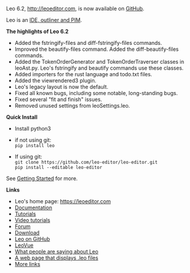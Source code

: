 Leo 6.2, http://leoeditor.com, is now available on [GitHub](https://github.com/leo-editor/leo-editor).

Leo is an [IDE, outliner and PIM](http://leoeditor.com/preface.html).

**The highlights of Leo 6.2**

- Added the fstringify-files and diff-fstringify-files commands.
- Improved the beautify-files command. Added the diff-beautify-files commands.
- Added the TokenOrderGenerator and TokenOrderTraverser classes in leoAst.py.
  Leo's fstringify and beautify commands use these classes.
- Added importers for the rust language and todo.txt files.
- Added the viewrendered3 plugin.
- Leo's legacy layout is now the default.
- Fixed all known bugs, including some notable, long-standing bugs.
- Fixed several "fit and finish" issues.
- Removed unused settings from leoSettings.leo.

**Quick Install**

- Install python3
- if not using git:  
    `pip install leo`

- If using git:  
    `git clone https://github.com/leo-editor/leo-editor.git`  
    `pip install --editable leo-editor`

See [Getting Started](http://leoeditor.com/getting-started.html) for more. 

**Links**

- Leo's home page: https://leoeditor.com
- [Documentation](https://leoeditor.com/leo_toc.html)
- [Tutorials](https://leoeditor.com/tutorial.html)
- [Video tutorials](https://leoeditor.com/screencasts.html)
- [Forum](https://groups.google.com/group/leo-editor)
- [Download](https://leoeditor.com/download.html)
- [Leo on GitHub](https://github.com/leo-editor/leo-editor)
- [LeoVue](https://github.com/kaleguy/leovue#leo-vue)
- [What people are saying about Leo](https://leoeditor.com/testimonials.html)
- [A web page that displays .leo files](https://leoeditor.com/load-leo.html)
- [More links](https://leoeditor.com/leoLinks.html)
